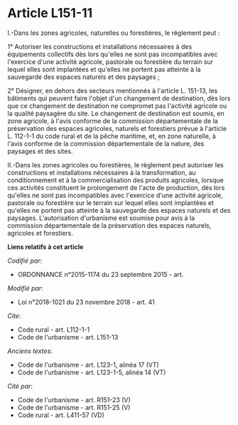 # Article L151-11

I.-Dans les zones agricoles, naturelles ou forestières, le règlement peut :

1° Autoriser les constructions et installations nécessaires à des équipements collectifs dès lors qu'elles ne sont pas
incompatibles avec l'exercice d'une activité agricole, pastorale ou forestière du terrain sur lequel elles sont implantées et
qu'elles ne portent pas atteinte à la sauvegarde des espaces naturels et des paysages ;

2° Désigner, en dehors des secteurs mentionnés à l'article L. 151-13, les bâtiments qui peuvent faire l'objet d'un changement
de destination, dès lors que ce changement de destination ne compromet pas l'activité agricole ou la qualité paysagère du
site. Le changement de destination est soumis, en zone agricole, à l'avis conforme de la commission départementale de la
préservation des espaces agricoles, naturels et forestiers prévue à l'article L. 112-1-1 du code rural et de la pêche
maritime, et, en zone naturelle, à l'avis conforme de la commission départementale de la nature, des paysages et des sites.

II.-Dans les zones agricoles ou forestières, le règlement peut autoriser les constructions et installations nécessaires à la
transformation, au conditionnement et à la commercialisation des produits agricoles, lorsque ces activités constituent le
prolongement de l'acte de production, dès lors qu'elles ne sont pas incompatibles avec l'exercice d'une activité agricole,
pastorale ou forestière sur le terrain sur lequel elles sont implantées et qu'elles ne portent pas atteinte à la sauvegarde
des espaces naturels et des paysages. L'autorisation d'urbanisme est soumise pour avis à la commission départementale de la
préservation des espaces naturels, agricoles et forestiers.

**Liens relatifs à cet article**

_Codifié par_:

  - ORDONNANCE n°2015-1174 du 23 septembre 2015 - art.

_Modifié par_:

  - Loi n°2018-1021 du 23 novembre 2018 - art. 41

_Cite_:

  - Code rural - art. L112-1-1
  - Code de l'urbanisme - art. L151-13

_Anciens textes_:

  - Code de l'urbanisme - art. L123-1, alinéa 17 (VT)
  - Code de l'urbanisme - art. L123-1-5, alinéa 14 (VT)

_Cité par_:

  - Code de l'urbanisme - art. R151-23 (V)
  - Code de l'urbanisme - art. R151-25 (V)
  - Code rural - art. L411-57 (VD)
